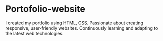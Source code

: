 # Portofolio-website
I created my portfolio using HTML, CSS. Passionate about creating responsive, user-friendly websites. Continuously learning and adapting to the latest web technologies.
